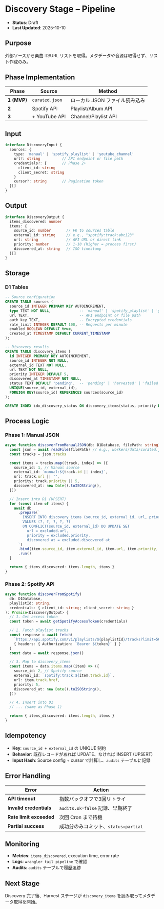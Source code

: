 # Discovery Stage – Pipeline

- **Status**: Draft
- **Last Updated**: 2025-10-10

## Purpose

外部ソースから楽曲 ID/URL リストを取得。メタデータや音源は取得せず、リスト作成のみ。

## Phase Implementation

| Phase | Source | Method |
|-------|--------|--------|
| **1 (MVP)** | `curated.json` | ローカル JSON ファイル読み込み |
| **2** | Spotify API | Playlist/Album API |
| **3** | + YouTube API | Channel/Playlist API |

## Input

```typescript
interface DiscoveryInput {
  sources: {
    type: 'manual' | 'spotify_playlist' | 'youtube_channel'
    url?: string          // API endpoint or file path
    credentials?: {       // Phase 2+
      client_id: string
      client_secret: string
    }
    cursor?: string       // Pagination token
  }[]
}
```

## Output

```typescript
interface DiscoveryOutput {
  items_discovered: number
  items: {
    source_id: number       // FK to sources table
    external_id: string     // e.g., "spotify:track:abc123"
    url: string             // API URL or direct link
    priority: number        // 1-10 (higher = process first)
    discovered_at: string   // ISO timestamp
  }[]
}
```

## Storage

### D1 Tables

```sql
-- Source configuration
CREATE TABLE sources (
  source_id INTEGER PRIMARY KEY AUTOINCREMENT,
  type TEXT NOT NULL,             -- 'manual' | 'spotify_playlist' | 'youtube_channel'
  url TEXT,                       -- API endpoint or file path
  auth_key TEXT,                  -- Encrypted credentials
  rate_limit INTEGER DEFAULT 100, -- Requests per minute
  enabled BOOLEAN DEFAULT true,
  created_at TIMESTAMP DEFAULT CURRENT_TIMESTAMP
);

-- Discovery results
CREATE TABLE discovery_items (
  id INTEGER PRIMARY KEY AUTOINCREMENT,
  source_id INTEGER NOT NULL,
  external_id TEXT NOT NULL,
  url TEXT NOT NULL,
  priority INTEGER DEFAULT 5,
  discovered_at TIMESTAMP NOT NULL,
  status TEXT DEFAULT 'pending',  -- 'pending' | 'harvested' | 'failed'
  UNIQUE(source_id, external_id),
  FOREIGN KEY(source_id) REFERENCES sources(source_id)
);

CREATE INDEX idx_discovery_status ON discovery_items(status, priority DESC);
```

## Process Logic

### Phase 1: Manual JSON

```typescript
async function discoverFromManualJSON(db: D1Database, filePath: string): Promise<DiscoveryOutput> {
  const json = await readFile(filePath) // e.g., workers/data/curated.json
  const tracks = json.tracks

  const items = tracks.map((track, index) => ({
    source_id: 1, // Manual source
    external_id: `manual:${track.id || index}`,
    url: track.url || '',
    priority: track.priority || 5,
    discovered_at: new Date().toISOString(),
  }))

  // Insert into D1 (UPSERT)
  for (const item of items) {
    await db
      .prepare(`
        INSERT INTO discovery_items (source_id, external_id, url, priority, discovered_at)
        VALUES (?, ?, ?, ?, ?)
        ON CONFLICT(source_id, external_id) DO UPDATE SET
          url = excluded.url,
          priority = excluded.priority,
          discovered_at = excluded.discovered_at
      `)
      .bind(item.source_id, item.external_id, item.url, item.priority, item.discovered_at)
      .run()
  }

  return { items_discovered: items.length, items }
}
```

### Phase 2: Spotify API

```typescript
async function discoverFromSpotify(
  db: D1Database,
  playlistId: string,
  credentials: { client_id: string; client_secret: string }
): Promise<DiscoveryOutput> {
  // 1. Get access token
  const token = await getSpotifyAccessToken(credentials)

  // 2. Fetch playlist tracks
  const response = await fetch(
    `https://api.spotify.com/v1/playlists/${playlistId}/tracks?limit=50`,
    { headers: { Authorization: `Bearer ${token}` } }
  )
  const data = await response.json()

  // 3. Map to discovery_items
  const items = data.items.map((item) => ({
    source_id: 2, // Spotify source
    external_id: `spotify:track:${item.track.id}`,
    url: item.track.href,
    priority: 5,
    discovered_at: new Date().toISOString(),
  }))

  // 4. Insert into D1
  // ... (same as Phase 1)

  return { items_discovered: items.length, items }
}
```

## Idempotency

- **Key**: `source_id + external_id` の UNIQUE 制約
- **Behavior**: 既存レコードがあれば UPDATE、なければ INSERT (UPSERT)
- **Input Hash**: Source config + cursor で計算し、`audits` テーブルに記録

## Error Handling

| Error | Action |
|-------|--------|
| **API timeout** | 指数バックオフで3回リトライ |
| **Invalid credentials** | `audits.ok=false` 記録、早期終了 |
| **Rate limit exceeded** | 次回 Cron まで待機 |
| **Partial success** | 成功分のみコミット、`status=partial` |

## Monitoring

- **Metrics**: `items_discovered`, execution time, error rate
- **Logs**: `wrangler tail pipeline` で確認
- **Audits**: `audits` テーブルで履歴追跡

## Next Stage

Discovery 完了後、Harvest ステージが `discovery_items` を読み取ってメタデータ取得を開始。
